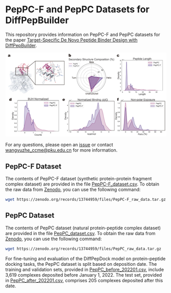 # PepPC-F and PepPC Datasets for DiffPepBuilder

This repository provides information on PepPC-F and PepPC datasets for the paper [Target-Specific De Novo Peptide Binder Design with DiffPepBuilder](https://pubs.acs.org/doi/10.1021/acs.jcim.4c00975).

![plot](datasets.jpg)

For any questions, please open an [issue](https://github.com/YuzheWangPKU/DiffPepBuilder/issues) or contact wangyuzhe_ccme@pku.edu.cn for more information.

## PepPC-F Dataset

The contents of PepPC-F dataset (synthetic protein-protein fragment complex dataset) are provided in the file [PepPC-F_dataset.csv](PepPC-F_dataset.csv). To obtain the raw data from [Zenodo](https://zenodo.org/records/13744959), you can use the following command:

```bash
wget https://zenodo.org/records/13744959/files/PepPC-F_raw_data.tar.gz
```

## PepPC Dataset

The contents of PepPC dataset (natural protein-peptide complex dataset) are provided in the file [PepPC_dataset.csv](PepPC_dataset.csv). To obtain the raw data from [Zenodo](https://zenodo.org/records/13744959), you can use the following command:

```bash
wget https://zenodo.org/records/13744959/files/PepPC_raw_data.tar.gz
```

For fine-tuning and evaluation of the DiffPepDock model on protein–peptide docking tasks, the PepPC dataset is split based on deposition date. The training and validation sets, provided in [PepPC_before_202201.csv](PepPC_before_202201.csv), include 3,619 complexes deposited before January 1, 2022. The test set, provided in [PepPC_after_202201.csv](PepPC_after_202201.csv), comprises 205 complexes deposited after this date.